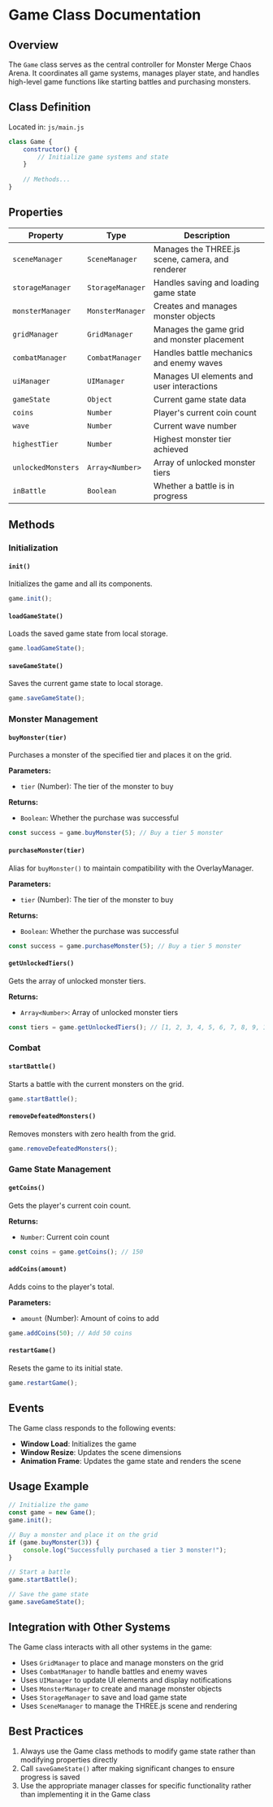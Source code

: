 # Game Class Documentation

## Overview

The `Game` class serves as the central controller for Monster Merge Chaos Arena. It coordinates all game systems, manages player state, and handles high-level game functions like starting battles and purchasing monsters.

## Class Definition

Located in: `js/main.js`

```javascript
class Game {
    constructor() {
        // Initialize game systems and state
    }
    
    // Methods...
}
```

## Properties

| Property | Type | Description |
|----------|------|-------------|
| `sceneManager` | `SceneManager` | Manages the THREE.js scene, camera, and renderer |
| `storageManager` | `StorageManager` | Handles saving and loading game state |
| `monsterManager` | `MonsterManager` | Creates and manages monster objects |
| `gridManager` | `GridManager` | Manages the game grid and monster placement |
| `combatManager` | `CombatManager` | Handles battle mechanics and enemy waves |
| `uiManager` | `UIManager` | Manages UI elements and user interactions |
| `gameState` | `Object` | Current game state data |
| `coins` | `Number` | Player's current coin count |
| `wave` | `Number` | Current wave number |
| `highestTier` | `Number` | Highest monster tier achieved |
| `unlockedMonsters` | `Array<Number>` | Array of unlocked monster tiers |
| `inBattle` | `Boolean` | Whether a battle is in progress |

## Methods

### Initialization

#### `init()`
Initializes the game and all its components.

```javascript
game.init();
```

#### `loadGameState()`
Loads the saved game state from local storage.

```javascript
game.loadGameState();
```

#### `saveGameState()`
Saves the current game state to local storage.

```javascript
game.saveGameState();
```

### Monster Management

#### `buyMonster(tier)`
Purchases a monster of the specified tier and places it on the grid.

**Parameters:**
- `tier` (Number): The tier of the monster to buy

**Returns:**
- `Boolean`: Whether the purchase was successful

```javascript
const success = game.buyMonster(5); // Buy a tier 5 monster
```

#### `purchaseMonster(tier)`
Alias for `buyMonster()` to maintain compatibility with the OverlayManager.

**Parameters:**
- `tier` (Number): The tier of the monster to buy

**Returns:**
- `Boolean`: Whether the purchase was successful

```javascript
const success = game.purchaseMonster(5); // Buy a tier 5 monster
```

#### `getUnlockedTiers()`
Gets the array of unlocked monster tiers.

**Returns:**
- `Array<Number>`: Array of unlocked monster tiers

```javascript
const tiers = game.getUnlockedTiers(); // [1, 2, 3, 4, 5, 6, 7, 8, 9, 10, 11]
```

### Combat

#### `startBattle()`
Starts a battle with the current monsters on the grid.

```javascript
game.startBattle();
```

#### `removeDefeatedMonsters()`
Removes monsters with zero health from the grid.

```javascript
game.removeDefeatedMonsters();
```

### Game State Management

#### `getCoins()`
Gets the player's current coin count.

**Returns:**
- `Number`: Current coin count

```javascript
const coins = game.getCoins(); // 150
```

#### `addCoins(amount)`
Adds coins to the player's total.

**Parameters:**
- `amount` (Number): Amount of coins to add

```javascript
game.addCoins(50); // Add 50 coins
```

#### `restartGame()`
Resets the game to its initial state.

```javascript
game.restartGame();
```

## Events

The Game class responds to the following events:

- **Window Load**: Initializes the game
- **Window Resize**: Updates the scene dimensions
- **Animation Frame**: Updates the game state and renders the scene

## Usage Example

```javascript
// Initialize the game
const game = new Game();
game.init();

// Buy a monster and place it on the grid
if (game.buyMonster(3)) {
    console.log("Successfully purchased a tier 3 monster!");
}

// Start a battle
game.startBattle();

// Save the game state
game.saveGameState();
```

## Integration with Other Systems

The Game class interacts with all other systems in the game:

- Uses `GridManager` to place and manage monsters on the grid
- Uses `CombatManager` to handle battles and enemy waves
- Uses `UIManager` to update UI elements and display notifications
- Uses `MonsterManager` to create and manage monster objects
- Uses `StorageManager` to save and load game state
- Uses `SceneManager` to manage the THREE.js scene and rendering

## Best Practices

1. Always use the Game class methods to modify game state rather than modifying properties directly
2. Call `saveGameState()` after making significant changes to ensure progress is saved
3. Use the appropriate manager classes for specific functionality rather than implementing it in the Game class
